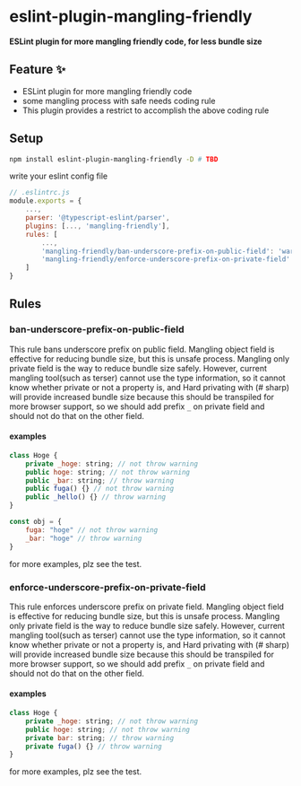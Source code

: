 # eslint-plugin-mangling-friendly

**ESLint plugin for more mangling friendly code, for less bundle size**

## Feature ✨

- ESLint plugin for more mangling friendly code
- some mangling process with safe needs coding rule
- This plugin provides a restrict to accomplish the above coding rule

## Setup

```bash
npm install eslint-plugin-mangling-friendly -D # TBD
```

write your eslint config file

```javascript
// .eslintrc.js
module.exports = {
    ...,
    parser: '@typescript-eslint/parser',
    plugins: [..., 'mangling-friendly'],
    rules: [
        ...,
        'mangling-friendly/ban-underscore-prefix-on-public-field': 'warn',
        'mangling-friendly/enforce-underscore-prefix-on-private-field': 'warn',
    ]
}

```

## Rules

### ban-underscore-prefix-on-public-field

This rule bans underscore prefix on public field.
Mangling object field is effective for reducing bundle size, but this is unsafe process. Mangling only private field is the way to reduce bundle size safely. However, current mangling tool(such as terser) cannot use the type information, so it cannot know whether private or not a property is, and Hard privating with (# sharp) will provide increased bundle size because this should be transpiled for more browser support, so we should add prefix `_` on private field and should not do that on the other field.

#### examples

```javascript
class Hoge {
    private _hoge: string; // not throw warning
    public hoge: string; // not throw warning
    public _bar: string; // throw warning
    public fuga() {} // not throw warning
    public _hello() {} // throw warning
}

const obj = {
    fuga: "hoge" // not throw warning
    _bar: "hoge" // throw warning
}
```

for more examples, plz see the test.

### enforce-underscore-prefix-on-private-field

This rule enforces underscore prefix on private field.
Mangling object field is effective for reducing bundle size, but this is unsafe process. Mangling only private field is the way to reduce bundle size safely. However, current mangling tool(such as terser) cannot use the type information, so it cannot know whether private or not a property is, and Hard privating with (# sharp) will provide increased bundle size because this should be transpiled for more browser support, so we should add prefix `_` on private field and should not do that on the other field.

#### examples

```javascript
class Hoge {
    private _hoge: string; // not throw warning
    public hoge: string; // not throw warning
    private bar: string; // throw warning
    private fuga() {} // throw warning
}
```

for more examples, plz see the test.
